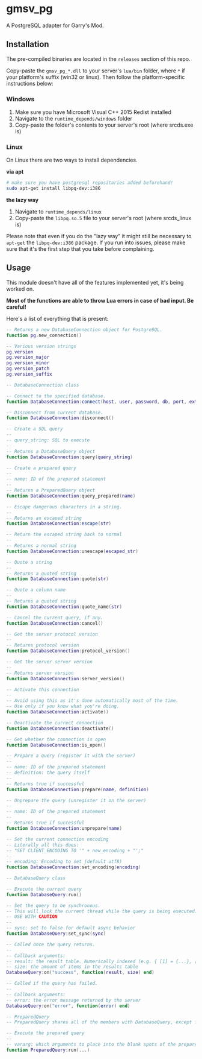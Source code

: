 # gmsv_pg
A PostgreSQL adapter for Garry's Mod.

## Installation
The pre-compiled binaries are located in the `releases` section of this repo.

Copy-paste the `gmsv_pg_*.dll` to your server's `lua/bin` folder, where `*` if your platform's suffix (win32 or linux). Then follow the platform-specific instructions below:

### Windows
1. Make sure you have Microsoft Visual C++ 2015 Redist installed
2. Navigate to the `runtime_depends/windows` folder
3. Copy-paste the folder's contents to your server's root (where srcds.exe is)

### Linux
On Linux there are two ways to install dependencies.

**via apt**
```sh
# make sure you have postgresql repositories added beforehand!
sudo apt-get install libpq-dev:i386
```

**the lazy way**
1. Navigate to `runtime_depends/linux`
2. Copy-paste the `libpq.so.5` file to your server's root (where srcds_linux is)

Please note that even if you do the "lazy way" it might still be necessary to `apt-get` the `libpq-dev:i386` package. If you run into issues, please make sure that it's the first step that you take before complaining.

## Usage
This module doesn't have all of the features implemented yet, it's being worked on.

**Most of the functions are able to throw Lua errors in case of bad input. Be careful!**

Here's a list of everything that is present:

```lua
-- Returns a new DatabaseConnection object for PostgreSQL.
function pg.new_connection()

-- Various version strings
pg.version
pg.version_major
pg.version_minor
pg.version_patch
pg.version_suffix

-- DatabaseConnection class

-- Connect to the specified database.
function DatabaseConnection:connect(host, user, password, db, port, extra_string_to_append)

-- Disconnect from current database.
function DatabaseConnection:disconnect()

-- Create a SQL query
--
-- query_string: SQL to execute
--
-- Returns a DatabaseQuery object
function DatabaseConnection:query(query_string)

-- Create a prepared query
--
-- name: ID of the prepared statement
--
-- Returns a PreparedQuery object
function DatabaseConnection:query_prepared(name)

-- Escape dangerous characters in a string.
--
-- Returns an escaped string
function DatabaseConnection:escape(str)

-- Return the escaped string back to normal
--
-- Returns a normal string
function DatabaseConnection:unescape(escaped_str)

-- Quote a string
--
-- Returns a quoted string
function DatabaseConnection:quote(str)

-- Quote a column name
--
-- Returns a quoted string
function DatabaseConnection:quote_name(str)

-- Cancel the current query, if any.
function DatabaseConnection:cancel()

-- Get the server protocol version
--
-- Returns protocol version
function DatabaseConnection:protocol_version()

-- Get the server server version
--
-- Returns server version
function DatabaseConnection:server_version()

-- Activate this connection
--
-- Avoid using this as it's done automatically most of the time.
-- Use only if you know what you're doing.
function DatabaseConnection:activate()

-- Deactivate the currect connection
function DatabaseConnection:deactivate()

-- Get whether the connection is open
function DatabaseConnection:is_open()

-- Prepare a query (register it with the server)
--
-- name: ID of the prepared statement
-- definition: the query itself
--
-- Returns true if successful
function DatabaseConnection:prepare(name, definition)

-- Unprepare the query (unregister it on the server)
--
-- name: ID of the prepared statement
--
-- Returns true if successful
function DatabaseConnection:unprepare(name)

-- Set the current connection encoding
-- Literally all this does:
-- "SET CLIENT_ENCODING TO '" + new_encoding + "';"
--
-- encoding: Encoding to set (default utf8)
function DatabaseConnection:set_encoding(encoding)

-- DatabaseQuery class

-- Execute the current query
function DatabaseQuery:run()

-- Set the query to be synchronous.
-- This will lock the current thread while the query is being executed.
-- USE WITH CAUTION
--
-- sync: set to false for default async behavior
function DatabaseQuery:set_sync(sync)

-- Called once the query returns.
--
-- Callback arguments:
-- result: the result table. Numerically indexed (e.g. { [1] = {...}, [2] = {...} })
-- size: the amount of items in the results table
DatabaseQuery:on("success", function(result, size) end)

-- Called if the query has failed.
--
-- Callback arguments:
-- error: the error message returned by the server
DatabaseQuery:on("error", function(error) end)

-- PreparedQuery
-- PreparedQuery shares all of the members with DatabaseQuery, except for #run:

-- Execute the prepared query
--
-- vararg: which arguments to place into the blank spots of the prepared query.
function PreparedQuery:run(...)
```
